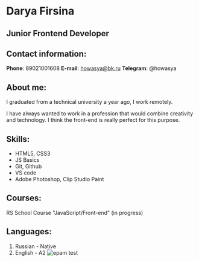 # Darya Firsina
## **Junior Frontend Developer**
## Contact information:

**Phone**: 89021001608
**E-mail**: howasya@bk.ru
**Telegram**: @howasya

## About me:

I graduated from a technical university a year ago, I work remotely.

I have always wanted to work in a profession that would combine creativity and technology. I think the front-end is really perfect for this purpose.

## Skills:

* HTML5, CSS3
* JS Basics
* Git, Github
* VS code
* Adobe Photoshop, Clip Studio Paint

## Courses:

RS School Course "JavaScript/Front-end" (in progress)

## Languages:

1. Russian - Native
2. English - A2
![epam test](https://i.imgur.com/tcPFHeB.png)